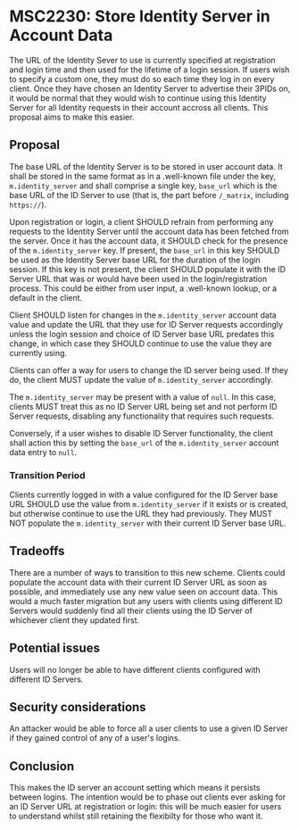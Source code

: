 # MSC2230: Store Identity Server in Account Data

The URL of the Identity Sever to use is currently specified at registration and
login time and then used for the lifetime of a login session. If users wish to
specify a custom one, they must do so each time they log in on every client.
Once they have chosen an Identity Server to advertise their 3PIDs on, it would
be normal that they would wish to continue using this Identity Server for all
Identity requests in their account accross all clients. This proposal aims to
make this easier.

## Proposal

The base URL of the Identity Server is to be stored in user account data. It
shall be stored in the same format as in a .well-known file under the key,
`m.identity_server` and shall comprise a single key, `base_url` which is the
base URL of the ID Server to use (that is, the part before `/_matrix`, including
`https://`).

Upon registration or login, a client SHOULD refrain from performing any requests
to the Identity Server until the account data has been fetched from the server.
Once it has the account data, it SHOULD check for the presence of the
`m.identity_server` key. If present, the `base_url` in this key SHOULD be used
as the Identity Server base URL for the duration of the login session. If this
key is not present, the client SHOULD populate it with the ID Server URL
that was or would have been used in the login/registration process. This could
be either from user input, a .well-known lookup, or a default in the client.

Client SHOULD listen for changes in the `m.identity_server` account data value
and update the URL that they use for ID Server requests accordingly unless
the login session and choice of ID Server base URL predates this change, in
which case they SHOULD continue to use the value they are currently using.

Clients can offer a way for users to change the ID server being used. If they
do, the client MUST update the value of `m.identity_server` accordingly.

The `m.identity_server` may be present with a value of `null`. In this case,
clients MUST treat this as no ID Server URL being set and not perform ID
Server requests, disabling any functionality that requires such requests.

Conversely, if a user wishes to disable ID Server functionality, the client
shall action this by setting the `base_url` of the `m.identity_server`
account data entry to `null`.

### Transition Period

Clients currently logged in with a value configured for the ID Server base
URL SHOULD use the value from `m.identity_server` if it exists or is created,
but otherwise continue to use the URL they had previously. They MUST NOT
populate the `m.identity_server` with their current ID Server base URL.

## Tradeoffs

There are a number of ways to transition to this new scheme. Clients could
populate the account data with their current ID Server URL as soon as
possible, and immediately use any new value seen on account data. This
would a much faster migration but any users with clients using different
ID Servers would suddenly find all their clients using the ID Server of
whichever client they updated first.

## Potential issues

Users will no longer be able to have different clients configured with
different ID Servers.

## Security considerations

An attacker would be able to force all a user clients to use a given ID Server
if they gained control of any of a user's logins.

## Conclusion

This makes the ID server an account setting which means it persists between
logins. The intention would be to phase out clients ever asking for an ID
Server URL at registration or login: this will be much easier for users to
understand whilst still retaining the flexibilty for those who want it.
